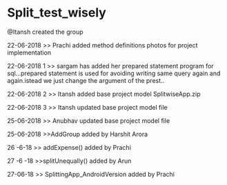 # Split_test_wisely


@Itansh created the group

22-06-2018 >> Prachi added method definitions photos for project implementation

22-06-2018 1 >> sargam has added her prepared statement program for sql...prepared statement is used for avoiding writing same query again and again.istead we just change the argument of the prest..

22-06-2018 2 >> Itansh added base project model SplitwiseApp.zip

22-06-2018 3 >> Itansh updated base project model file 

25-06-2018   >> Anubhav updated base project model file

25-06-2018 >>AddGroup added by Harshit Arora

26 -6-18 >> addExpense() added by Prachi

27 -6 -18 >>splitUnequally() added by Arun

27-06-18 >> SplittingApp_AndroidVersion added by Prachi
